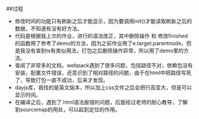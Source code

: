 ##过程
- 修改时间的功能只有刷新之后才能显示，因为要调用init()才能读取刷新之后的数据，不知道有没有好方法。
- 代码是根据我上次的作业，进行的语法改正，其中删除操作 和 修改finished的函数用了参考了demo的方法，因为之前作业用了e.target.parentnode，但是我没有查到ts有类似用法，打包之后删除操作异常，所以用了demo里的方法。
- 查阅了非常多的文档，webpack遇到了很多问题，包括路径不对，依赖包没有安装，配置文件错误，还意识到了相对路径的问题，由于在html中把路径写死了，导致打包一直不成功，后来才发现。
- dayjs库，我找的是英文版本，所以加上css文件之后会把行高变大，但是可以显示时间。
- 在编译之后，遇到了 html语法报错的问题，后面经过老师的耐心教导，了解到sourcemap的用处，可以起到定位的作用。